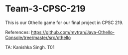 # Team-3-CPSC-219
This is our Othello game for our final project in CPSC 219. 

References: https://github.com/mvtran/Java-Othello-Console/tree/master/src/othello

TA: Kanishka Singh. T01
